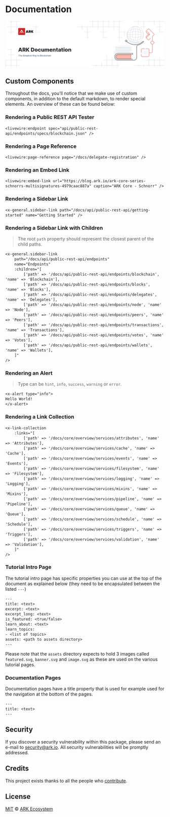 # Documentation

<p align="center">
    <img src="/banner.png" />
</p>

## Custom Components

Throughout the docs, you'll notice that we make use of custom components, in addition to the default markdown, to render special elements. An overview of these can be found below:

### Rendering a Public REST API Tester

```blade
<livewire:endpoint spec="api/public-rest-api/endpoints/specs/blockchain.json" />
```

### Rendering a Page Reference

```blade
<livewire:page-reference page="/docs/delegate-registration" />
```

### Rendering an Embed Link

```blade
<livewire:embed-link url="https://blog.ark.io/ark-core-series-schnorrs-multisignatures-4979caac887a" caption="ARK Core - Schnorr" />
```

### Rendering a Sidebar Link

```blade
<x-general.sidebar-link path="/docs/api/public-rest-api/getting-started" name="Getting Started" />
```

### Rendering a Sidebar Link with Children

> The root `path` property should represent the closest parent of the child paths.

```blade
<x-general.sidebar-link
    path="/docs/api/public-rest-api/endpoints"
    name="Endpoints"
    :children="[
        ['path' => '/docs/api/public-rest-api/endpoints/blockchain', 'name' => 'Blockchain'],
        ['path' => '/docs/api/public-rest-api/endpoints/blocks', 'name' => 'Blocks'],
        ['path' => '/docs/api/public-rest-api/endpoints/delegates', 'name' => 'Delegates'],
        ['path' => '/docs/api/public-rest-api/endpoints/node', 'name' => 'Node'],
        ['path' => '/docs/api/public-rest-api/endpoints/peers', 'name' => 'Peers'],
        ['path' => '/docs/api/public-rest-api/endpoints/transactions', 'name' => 'Transactions'],
        ['path' => '/docs/api/public-rest-api/endpoints/votes', 'name' => 'Votes'],
        ['path' => '/docs/api/public-rest-api/endpoints/wallets', 'name' => 'Wallets'],
    ]"
/>
```

### Rendering an Alert

> Type can be `hint`, `info`, `success`, `warning` or `error`.

```blade
<x-alert type="info">
Hello World!
</x-alert>
```

### Rendering a Link Collection

```blade
<x-link-collection
    :links="[
        ['path' => '/docs/core/overview/services/attributes', 'name' => 'Attributes'],
        ['path' => '/docs/core/overview/services/cache', 'name' => 'Cache'],
        ['path' => '/docs/core/overview/services/events', 'name' => 'Events'],
        ['path' => '/docs/core/overview/services/filesystem', 'name' => 'Filesystem'],
        ['path' => '/docs/core/overview/services/logging', 'name' => 'Logging'],
        ['path' => '/docs/core/overview/services/mixins', 'name' => 'Mixins'],
        ['path' => '/docs/core/overview/services/pipeline', 'name' => 'Pipeline'],
        ['path' => '/docs/core/overview/services/queue', 'name' => 'Queue'],
        ['path' => '/docs/core/overview/services/schedule', 'name' => 'Schedule'],
        ['path' => '/docs/core/overview/services/triggers', 'name' => 'Triggers'],
        ['path' => '/docs/core/overview/services/validation', 'name' => 'Validation'],
    ]"
/>
```

### Tutorial Intro Page

The tutorial intro page has specific properties you can use at the top of the document as explained below (they need to be encapsulated between the listed `---`)

```text
---
title: <text>
excerpt: <text>
excerpt_long: <text>
is_featured: <true/false>
learn_about: <text>
learn_topics:
- <list of topics>
assets: <path to assets directory>
---
```

Please note that the `assets` directory expects to hold 3 images called `featured.svg`, `banner.svg` and `image.svg` as these are used on the various tutorial pages.

### Documentation Pages

Documentation pages have a title property that is used for example used for the navigation at the bottom of the pages.

```text
---
title: <text>
---
```

## Security

If you discover a security vulnerability within this package, please send an e-mail to security@ark.io. All security vulnerabilities will be promptly addressed.

## Credits

This project exists thanks to all the people who [contribute](../../contributors).

## License

[MIT](LICENSE) © [ARK Ecosystem](https://ark.io)

